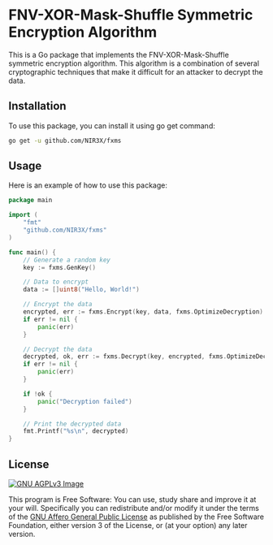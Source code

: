 # FNV-XOR-Mask-Shuffle Symmetric Encryption Algorithm

This is a Go package that implements the FNV-XOR-Mask-Shuffle symmetric encryption algorithm. This algorithm is a combination of several cryptographic techniques that make it difficult for an attacker to decrypt the data.

## Installation

To use this package, you can install it using go get command:

```bash
go get -u github.com/NIR3X/fxms
```

## Usage

Here is an example of how to use this package:

```go
package main

import (
	"fmt"
	"github.com/NIR3X/fxms"
)

func main() {
	// Generate a random key
	key := fxms.GenKey()

	// Data to encrypt
	data := []uint8("Hello, World!")

	// Encrypt the data
	encrypted, err := fxms.Encrypt(key, data, fxms.OptimizeDecryption)
	if err != nil {
		panic(err)
	}

	// Decrypt the data
	decrypted, ok, err := fxms.Decrypt(key, encrypted, fxms.OptimizeDecryption)
	if err != nil {
		panic(err)
	}

	if !ok {
		panic("Decryption failed")
	}

	// Print the decrypted data
	fmt.Printf("%s\n", decrypted)
}
```

## License

[![GNU AGPLv3 Image](https://www.gnu.org/graphics/agplv3-155x51.png)](https://www.gnu.org/licenses/agpl-3.0.html)

This program is Free Software: You can use, study share and improve it at your
will. Specifically you can redistribute and/or modify it under the terms of the
[GNU Affero General Public License](https://www.gnu.org/licenses/agpl-3.0.html) as
published by the Free Software Foundation, either version 3 of the License, or
(at your option) any later version.
